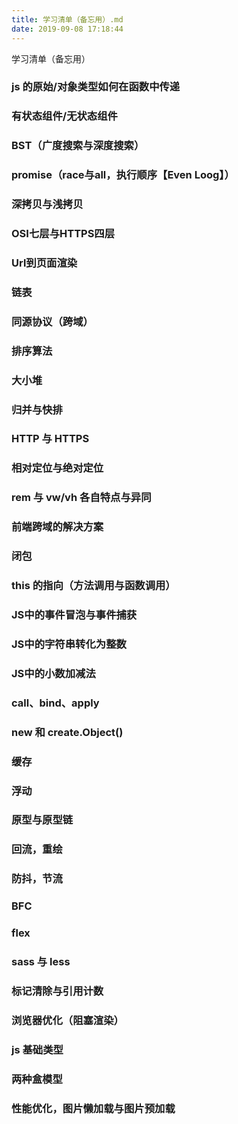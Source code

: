 ```yaml
---
title: 学习清单（备忘用）.md
date: 2019-09-08 17:18:44
---
```


学习清单（备忘用）

<!--more-->

### js 的原始/对象类型如何在函数中传递

### 有状态组件/无状态组件

### BST（广度搜索与深度搜索）

### promise（race与all，执行顺序【Even Loog】）

### 深拷贝与浅拷贝

### OSI七层与HTTPS四层

### Url到页面渲染

### 链表

### 同源协议（跨域）

### 排序算法

### 大小堆

### 归并与快排

### HTTP 与 HTTPS

### 相对定位与绝对定位

### rem 与 vw/vh 各自特点与异同

### 前端跨域的解决方案

### 闭包

### this 的指向（方法调用与函数调用）

### JS中的事件冒泡与事件捕获

### JS中的字符串转化为整数

### JS中的小数加减法

### call、bind、apply

### new 和 create.Object()

### 缓存

### 浮动

### 原型与原型链

### 回流，重绘

### 防抖，节流

### BFC

### flex

### sass 与 less

### 标记清除与引用计数

### 浏览器优化（阻塞渲染）

### js 基础类型

### 两种盒模型

### 性能优化，图片懒加载与图片预加载

